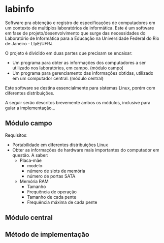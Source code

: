 # labinfo

Software pra obtenção e registro de especificações de computadores em um contexto de multiplos laboratórios de informática.
Este é um software em fase de projeto/desenvolvimento que surge das necessidades do Laboratório de Informática para a Educação na Universidade Federal do Rio de Janeiro - LIpE/UFRJ.

O projeto é dividido em duas partes que precisam se encaixar:
* Um programa para obter as informações dos computadores a ser utilizado nos laboratórios, em campo. (módulo campo)
* Um programa para gerenciamento das informações obtidas, utilizado em um computador central. (módulo central)

Este software se destina essencialmente para sistemas Linux, porém com diferentes distribuições.

A seguir serão descritos brevemente ambos os módulos, inclusive para guiar a implementação...

## Módulo campo

Requisitos:
* Portabilidade em diferentes distribuições Linux
* Obter as informações de hardware mais importantes do computador em questão. A saber:
	* Placa-mãe
		* modelo
		* número de slots de memória
		* número de portas SATA
	* Memória RAM
		* Tamanho
		* Frequência de operação
		* Tamanho de cada pente
		* Frequência máxima de cada pente

## Módulo central

## Método de implementação

